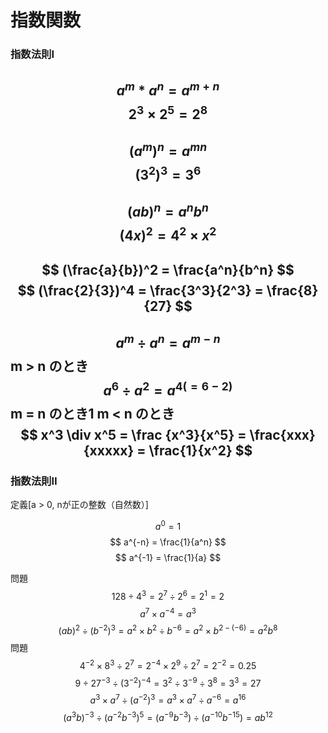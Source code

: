 # 指数関数
### 指数法則Ⅰ

$$ a^m * a^n = a^{m+n} $$
$$ 2^3 \times 2^5 = 2^8 $$
---
$$ (a^m)^n = a^{mn} $$
$$ (3^2)^3 = 3^6 $$
---
$$ (ab)^n = a^nb^n $$
$$ (4x)^2 = 4^2 \times x^2 $$
---
$$ (\frac{a}{b})^2 = \frac{a^n}{b^n} $$
$$ (\frac{2}{3})^4 = \frac{3^3}{2^3} = \frac{8}{27} $$
---
$$ a^m \div a^n = a^{m-n} $$
m > n のとき
$$ a^6 \div a^2 = a^{4(=6-2)} $$
m = n のとき1
m < n のとき
$$ x^3 \div x^5 = \frac {x^3}{x^5} = \frac{xxx}{xxxxx} = \frac{1}{x^2} $$
---

### 指数法則Ⅱ
定義[a > 0, nが正の整数（自然数）]

$$ a^0 = 1 $$
$$ a^{-n} = \frac{1}{a^n} $$
$$ a^{-1} = \frac{1}{a} $$

問題
$$ 128 \div 4^3 = 2^7 \div 2^6 = 2^1 = 2$$
$$ a^7 \times a^{-4} = a^3 $$
$$　(ab)^2 \div (b^{-2})^3 = a^2 \times b^2 \div b^{-6} = a^2\times b^{2-(-6)} = a^2b^8　$$
問題
$$ 4^{-2} \times 8^3 \div 2^7 = 2^{-4} \times 2^{9} \div 2^7 = 2^{-2} = 0.25 $$
$$ 9 \div 27^{-3} \div (3^{-2})^{-4} = 3^2 \div 3^{-9} \div 3^8 = 3^3 = 27 $$
$$ a^3 \times a^7 \div(a^{-2})^3 = a^3 \times a^7 \div a^{-6} = a^{16} $$
$$ (a^3b)^{-3} \div (a^{-2}b^{-3})^5 = (a^{-9} b^{-3}) \div (a^{-10} b^{-15}) = a b^{12} $$
